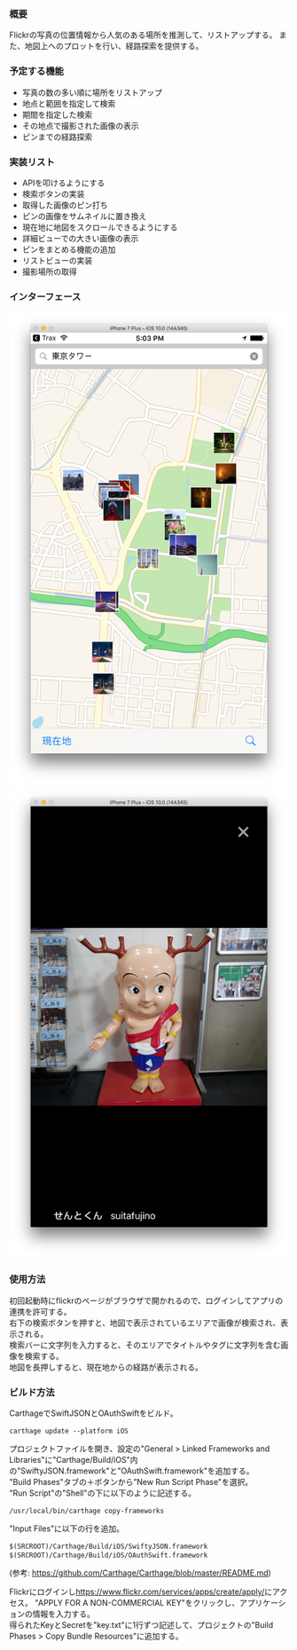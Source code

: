 ### 概要
Flickrの写真の位置情報から人気のある場所を推測して、リストアップする。
また、地図上へのプロットを行い、経路探索を提供する。

### 予定する機能
* 写真の数の多い順に場所をリストアップ
* 地点と範囲を指定して検索
* 期間を指定した検索
* その地点で撮影された画像の表示
* ピンまでの経路探索

### 実装リスト
* APIを叩けるようにする
* 検索ボタンの実装
* 取得した画像のピン打ち
* ピンの画像をサムネイルに置き換え
* 現在地に地図をスクロールできるようにする
* 詳細ビューでの大きい画像の表示
* ピンをまとめる機能の追加
* リストビューの実装
* 撮影場所の取得

### インターフェース
![Map View](https://github.com/sf-arte/Spica/blob/master/doc_files/mapview.png)
![Image View](https://github.com/sf-arte/Spica/blob/master/doc_files/imageview.png)

### 使用方法
初回起動時にflickrのページがブラウザで開かれるので、ログインしてアプリの連携を許可する。  
右下の検索ボタンを押すと、地図で表示されているエリアで画像が検索され、表示される。  
検索バーに文字列を入力すると、そのエリアでタイトルやタグに文字列を含む画像を検索する。  
地図を長押しすると、現在地からの経路が表示される。

### ビルド方法
CarthageでSwiftJSONとOAuthSwiftをビルド。
```
carthage update --platform iOS
```
プロジェクトファイルを開き、設定の"General > Linked Frameworks and Libraries"に"Carthage/Build/iOS"内の"SwiftyJSON.framework"と"OAuthSwift.framework"を追加する。  
"Build Phases"タブの＋ボタンから”New Run Script Phase"を選択。  
"Run Script"の"Shell"の下に以下のように記述する。  
```
/usr/local/bin/carthage copy-frameworks
```
"Input Files"に以下の行を追加。
```
$(SRCROOT)/Carthage/Build/iOS/SwiftyJSON.framework
$(SRCROOT)/Carthage/Build/iOS/OAuthSwift.framework
```

(参考: <https://github.com/Carthage/Carthage/blob/master/README.md>)

Flickrにログインし<https://www.flickr.com/services/apps/create/apply/>にアクセス。
”APPLY FOR A NON-COMMERCIAL KEY"をクリックし、アプリケーションの情報を入力する。  
得られたKeyとSecretを"key.txt"に1行ずつ記述して、プロジェクトの"Build Phases > Copy Bundle Resources"に追加する。
